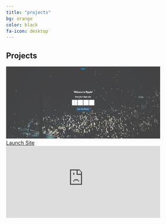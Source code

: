 ```yaml
---
title: "projects"
bg: orange
color: black
fa-icon: desktop
---
```


## Projects

<div class="project-container">
  <img src="img/ripple.JPG" width="420" height="196" alt="Ripple" class="image"/>
  <div class="middle">
   	<div class="text">
   		<a href="http://abgripple.herokuapp.com">
   		Launch Site
   		</a>
   	</div>
   </div>
</div>
<div class="project-container">
  <iframe src="https://www.youtube.com/embed/Ll7MTgHA0cc" width="420" height="196" frameborder="0" allow="accelerometer; autoplay; encrypted-media; gyroscope; picture-in-picture" allowfullscreen>
  </iframe>
</div>

